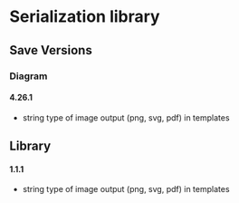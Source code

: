 # Serialization library

## Save Versions

### Diagram

#### 4.26.1 

- string type of image output (png, svg, pdf) in templates

## Library

#### 1.1.1

- string type of image output (png, svg, pdf) in templates
